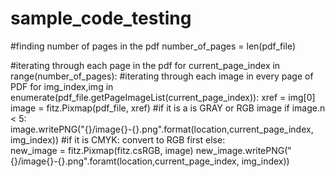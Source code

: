 # sample_code_testing


#finding number of pages in the pdf
number_of_pages = len(pdf_file)

#iterating through each page in the pdf
for current_page_index in range(number_of_pages):
  #iterating through each image in every page of PDF
  for img_index,img in enumerate(pdf_file.getPageImageList(current_page_index)):
        xref = img[0]
        image = fitz.Pixmap(pdf_file, xref)
        #if it is a is GRAY or RGB image
        if image.n < 5:        
            image.writePNG("{}/image{}-{}.png".format(location,current_page_index, img_index))
        #if it is CMYK: convert to RGB first
        else:                
            new_image = fitz.Pixmap(fitz.csRGB, image)
            new_image.writePNG("{}/image{}-{}.png".foramt(location,current_page_index, img_index))
